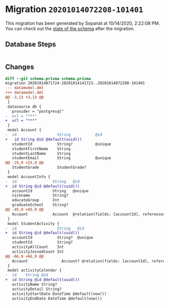 # Migration `20201014072208-101401`

This migration has been generated by Sopanat at 10/14/2020, 2:22:08 PM.
You can check out the [state of the schema](./schema.prisma) after the migration.

## Database Steps

```sql

```

## Changes

```diff
diff --git schema.prisma schema.prisma
migration 20201014071724-20201014141723..20201014072208-101401
--- datamodel.dml
+++ datamodel.dml
@@ -3,13 +3,13 @@
 }
 datasource db {
   provider = "postgresql"
-  url = "***"
+  url = "***"
 }
 model Account {
-  id                  String           @id
+   id String @id @default(uuid())
   studentId           String?          @unique
   studentFirstName    String
   studentLastName     String
   studentEmail        String           @unique
@@ -25,9 +25,9 @@
   StudentGrade        StudentGrade?
 }
 model AccountInfo {
-  id                String   @id
+  id String @id @default(cuid())
   accountId         String   @unique
   nickname          String?
   educateGroup      Int
   graduateSchool    String?
@@ -45,9 +45,9 @@
   Account           Account  @relation(fields: [accountId], references: [id])
 }
 model StudentActivity {
-  id                  String   @id
+  id String @id @default(cuid())
   accountId           String?  @unique
   studentId           String?
   activityAllCount    Int
   activityJoinedCount Int
@@ -66,9 +66,9 @@
   Account               Account? @relation(fields: [accountId], references: [id])
 }
 model activityCalendar {
-  id    String @id
+  id String @id @default(uuid())
   activityName String?
   activityDetail String?
   activityStartDate DateTime @default(now())
   activityEndDate DateTime @default(now())
```


